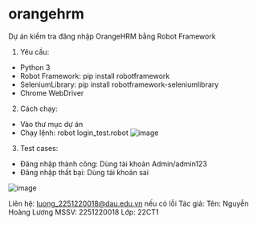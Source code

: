 # orangehrm
Dự án kiểm tra đăng nhập OrangeHRM bằng Robot Framework

1. Yêu cầu:
- Python 3
- Robot Framework: pip install robotframework
- SeleniumLibrary: pip install robotframework-seleniumlibrary
- Chrome WebDriver

2. Cách chạy:
- Vào thư mục dự án
- Chạy lệnh: robot login_test.robot
  ![image](https://github.com/user-attachments/assets/bb708067-4394-470d-84d4-eb939e643f35)

3. Test cases:
- Đăng nhập thành công: Dùng tài khoản Admin/admin123
- Đăng nhập thất bại: Dùng tài khoản sai
  
![image](https://github.com/user-attachments/assets/589ad4b3-ab1c-4b5e-95f0-bf9a84f47035)

Liên hệ: luong_2251220018@dau.edu.vn nếu có lỗi
Tác giả:
Tên: Nguyễn Hoàng Lương
MSSV: 2251220018
Lớp: 22CT1
